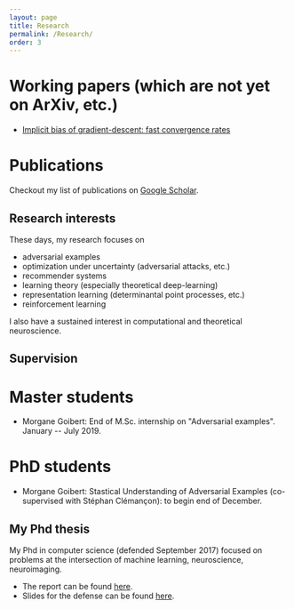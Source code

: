 ```yaml
---
layout: page
title: Research
permalink: /Research/
order: 3
---
```


Working papers (which are not yet on ArXiv, etc.)
==============
- <a href="/assets/preprints/2020-11-11-implicit-bias.pdf">Implicit bias of gradient-descent: fast convergence rates</a>


Publications
===============
Checkout my list of publications on <a href="https://scholar.google.fr/citations?user=FDWgJY8AAAAJ&hl=fr">Google Scholar</a>.
<!-- Here is a list of some of my publications: -->
<!-- {% raw %} -->
<!-- <iframe src="https://haltools.archives-ouvertes.fr/Public/afficheRequetePubli.php?auteur_exp=Elvis%2C+Dohmatob&CB_auteur=oui&CB_titre=oui&CB_article=oui&langue=Anglais&tri_exp=date_publi&ordre_aff=TA&Fen=Aff&css=../css/VisuCondenseSsCadre.css" -->
<!--  style="width: 100%; border:none" height="1800pt" scrolling="yes"> -->
<!--  &nbsp; -->
<!--  </iframe> -->
<!-- {% endraw %} -->

Research interests
----
These days, my research focuses on

- adversarial examples
- optimization under uncertainty (adversarial attacks, etc.)
- recommender systems
- learning theory (especially theoretical deep-learning)
- representation learning (determinantal point processes, etc.)
- reinforcement learning

I also have a sustained interest in computational and theoretical neuroscience.


Supervision
-----

Master students
===
- Morgane Goibert: End of M.Sc. internship on "Adversarial examples". January -- July 2019.


PhD students
===
-  Morgane Goibert: Stastical Understanding of Adversarial Examples (co-supervised with Stéphan Clémançon): to begin end of December.

My Phd thesis
---
My Phd in computer science (defended September 2017) focused on problems at the intersection of machine learning, neuroscience, neuroimaging.

- The report can be found <a href="https://tel.archives-ouvertes.fr/tel-01630295">here</a>.
- Slides for the defense can be found <a href="https://github.com/dohmatob/thesis/blob/master/slides.pdf">here</a>.
